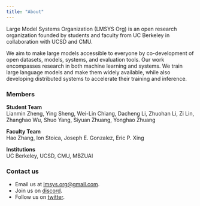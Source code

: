 ```yaml
---
title: "About"
---
```


Large Model Systems Organization (LMSYS Org) is an open research organization founded by students and faculty from UC Berkeley in collaboration with UCSD and CMU.

We aim to make large models accessible to everyone by co-development of open datasets, models, systems, and evaluation tools. Our work encompasses research in both machine learning and systems. We train large language models and make them widely available, while also developing distributed systems to accelerate their training and inference.

### Members
**Student Team**  
Lianmin Zheng, Ying Sheng, Wei-Lin Chiang, Dacheng Li, Zhuohan Li, Zi Lin, Zhanghao Wu, Shuo Yang, Siyuan Zhuang, Yonghao Zhuang

**Faculty Team**  
Hao Zhang, Ion Stoica, Joseph E. Gonzalez, Eric P. Xing

**Institutions**  
UC Berkeley, UCSD, CMU, MBZUAI

### Contact us
- Email us at [lmsys.org@gmail.com](mailto:lmsysorg@gmail.com).
- Join us on [discord](https://discord.com/invite/h6kCZb72G7).
- Follow us on [twitter](https://twitter.com/lmsysorg).
